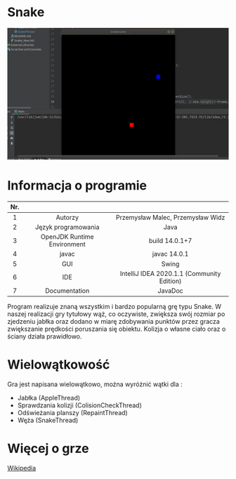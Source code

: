# Snake

<p align="center">
  <img width="533" height="300" src="https://github.com/przemo166/SnakeGame/blob/Threads/github_images/new_gif.gif">
</p>

# Informacja o programie

|  Nr.   |   | |
| :------------: | :------------: | :------------: |
| 1 | Autorzy  | Przemysław Malec, Przemysław Widz|
| 2 | Język programowania | Java |
| 3 |  OpenJDK Runtime Environment | build 14.0.1+7  |
| 4 | javac | javac 14.0.1 |
| 5 | GUI | Swing |
| 6 | IDE | IntelliJ IDEA 2020.1.1 (Community Edition) |
| 7 | Documentation | JavaDoc |    

Program realizuje znaną wszystkim i bardzo popularną grę typu Snake. W naszej realizacji gry tytułowy wąż, co oczywiste, zwiększa swój rozmiar po zjedzeniu jabłka oraz dodano w miarę zdobywania punktów przez gracza zwiększanie prędkości poruszania się obiektu. Kolizja o własne ciało oraz o ściany działa prawidłowo.

# Wielowątkowość
   
Gra jest napisana wielowątkowo, można wyróżnić wątki dla :
- Jabłka (AppleThread)
- Sprawdzania kolizji (ColisionCheckThread)
- Odświeżania planszy (RepaintThread)
- Węża (SnakeThread)
# Więcej o grze

[Wikipedia](https://pl.wikipedia.org/wiki/W%C4%85%C5%BC_(gra_komputerowa)) 


